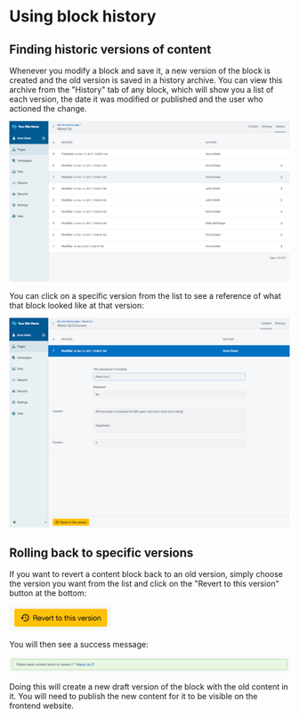 # Using block history

## Finding historic versions of content

Whenever you modify a block and save it, a new version of the block is created and the old version is saved in a
history archive. You can view this archive from the "History" tab of any block, which will show you a list of each
version, the date it was modified or published and the user who actioned the change.

![Viewing the history of a block](../images/viewing_block_history.png)

You can click on a specific version from the list to see a reference of what that block looked like at that version:

![A version in history](../images/block_version.png)

## Rolling back to specific versions

If you want to revert a content block back to an old version, simply choose the version you want from the list and
click on the "Revert to this version" button at the bottom:

![Revert button](../images/revert_button.png)

You will then see a success message:

![Success message](../images/revert_success_message.png)

Doing this will create a new draft version of the block with the old content in it. You will need to publish the
new content for it to be visible on the frontend website.
